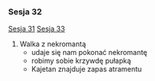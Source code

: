 ### Sesja 32
[Sesja 31](#sesja-31) [Sesja 33](#sesja-33)
1. Walka z nekromantą
    - udaje się nam pokonać nekromantę
    - robimy sobie krzywdę pułapką
    - Kajetan znajduje zapas atramentu